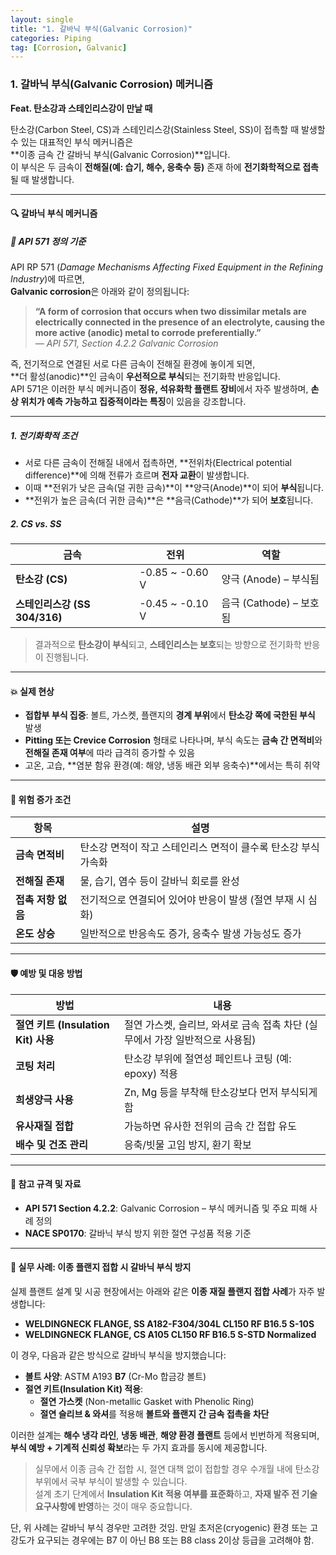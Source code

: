 ```yaml
---
layout: single
title: "1. 갈바닉 부식(Galvanic Corrosion)"
categories: Piping
tag: [Corrosion, Galvanic]
---
```



### 1. 갈바닉 부식(Galvanic Corrosion) 메커니즘  
**Feat. 탄소강과 스테인리스강이 만날 때**

탄소강(Carbon Steel, CS)과 스테인리스강(Stainless Steel, SS)이 접촉할 때 발생할 수 있는 대표적인 부식 메커니즘은  
**이종 금속 간 갈바닉 부식(Galvanic Corrosion)**입니다.  
이 부식은 두 금속이 **전해질(예: 습기, 해수, 응축수 등)** 존재 하에 **전기화학적으로 접촉**될 때 발생합니다.

---

#### 🔍 갈바닉 부식 메커니즘

##### 📘 API 571 정의 기준  
API RP 571 (*Damage Mechanisms Affecting Fixed Equipment in the Refining Industry*)에 따르면,  
**Galvanic corrosion**은 아래와 같이 정의됩니다:

> **“A form of corrosion that occurs when two dissimilar metals are electrically connected in the presence of an electrolyte, causing the more active (anodic) metal to corrode preferentially.”**  
> — *API 571, Section 4.2.2 Galvanic Corrosion*

즉, 전기적으로 연결된 서로 다른 금속이 전해질 환경에 놓이게 되면,  
**더 활성(anodic)**인 금속이 **우선적으로 부식**되는 전기화학 반응입니다.  
API 571은 이러한 부식 메커니즘이 **정유, 석유화학 플랜트 장비**에서 자주 발생하며, **손상 위치가 예측 가능하고 집중적이라는 특징**이 있음을 강조합니다.

---

##### 1. 전기화학적 조건
- 서로 다른 금속이 전해질 내에서 접촉하면, **전위차(Electrical potential difference)**에 의해 전류가 흐르며 **전자 교환**이 발생합니다.
- 이때 **전위가 낮은 금속(덜 귀한 금속)**이 **양극(Anode)**이 되어 **부식**됩니다.
- **전위가 높은 금속(더 귀한 금속)**은 **음극(Cathode)**가 되어 **보호**됩니다.

##### 2. CS vs. SS

| 금속                          | 전위            | 역할                    |
| ----------------------------- | --------------- | ----------------------- |
| **탄소강 (CS)**               | -0.85 ~ -0.60 V | 양극 (Anode) – 부식됨   |
| **스테인리스강 (SS 304/316)** | -0.45 ~ -0.10 V | 음극 (Cathode) – 보호됨 |

> 결과적으로 **탄소강이 부식**되고, **스테인리스는 보호**되는 방향으로 전기화학 반응이 진행됩니다.

---

#### 💥 실제 현상

- **접합부 부식 집중**: 볼트, 가스켓, 플랜지의 **경계 부위**에서 **탄소강 쪽에 국한된 부식** 발생  
- **Pitting 또는 Crevice Corrosion** 형태로 나타나며, 부식 속도는 **금속 간 면적비**와 **전해질 존재 여부**에 따라 급격히 증가할 수 있음  
- 고온, 고습, **염분 함유 환경(예: 해양, 냉동 배관 외부 응축수)**에서는 특히 취약

---

#### 📌 위험 증가 조건

| 항목               | 설명                                                         |
| ------------------ | ------------------------------------------------------------ |
| **금속 면적비**    | 탄소강 면적이 작고 스테인리스 면적이 클수록 탄소강 부식 가속화 |
| **전해질 존재**    | 물, 습기, 염수 등이 갈바닉 회로를 완성                       |
| **접촉 저항 없음** | 전기적으로 연결되어 있어야 반응이 발생 (절연 부재 시 심화)   |
| **온도 상승**      | 일반적으로 반응속도 증가, 응축수 발생 가능성도 증가          |

---

#### 🛡️ 예방 및 대응 방법

| 방법                                | 내용                                                         |
| ----------------------------------- | ------------------------------------------------------------ |
| **절연 키트 (Insulation Kit) 사용** | 절연 가스켓, 슬리브, 와셔로 금속 접촉 차단 (실무에서 가장 일반적으로 사용됨) |
| **코팅 처리**                       | 탄소강 부위에 절연성 페인트나 코팅 (예: epoxy) 적용          |
| **희생양극 사용**                   | Zn, Mg 등을 부착해 탄소강보다 먼저 부식되게 함               |
| **유사재질 접합**                   | 가능하면 유사한 전위의 금속 간 접합 유도                     |
| **배수 및 건조 관리**               | 응축/빗물 고임 방지, 환기 확보                               |

---

#### 📘 참고 규격 및 자료

- **API 571 Section 4.2.2**: Galvanic Corrosion – 부식 메커니즘 및 주요 피해 사례 정의  
- **NACE SP0170**: 갈바닉 부식 방지 위한 절연 구성품 적용 기준  

---

#### 🧪 실무 사례: 이종 플랜지 접합 시 갈바닉 부식 방지

실제 플랜트 설계 및 시공 현장에서는 아래와 같은 **이종 재질 플랜지 접합 사례**가 자주 발생합니다:

- **WELDINGNECK FLANGE, SS A182-F304/304L CL150 RF B16.5 S-10S**
- **WELDINGNECK FLANGE, CS A105 CL150 RF B16.5 S-STD Normalized**

이 경우, 다음과 같은 방식으로 갈바닉 부식을 방지했습니다:

- **볼트 사양**: ASTM A193 **B7** (Cr-Mo 합금강 볼트)  
- **절연 키트(Insulation Kit) 적용**:  
  - **절연 가스켓** (Non-metallic Gasket with Phenolic Ring)  
  - **절연 슬리브 & 와셔**를 적용해 **볼트와 플랜지 간 금속 접촉을 차단**

이러한 설계는 **해수 냉각 라인**, **냉동 배관**, **해양 환경 플랜트** 등에서 빈번하게 적용되며,  
**부식 예방 + 기계적 신뢰성 확보**라는 두 가지 효과를 동시에 제공합니다.

> 실무에서 이종 금속 간 접합 시, 절연 대책 없이 접합할 경우 수개월 내에 탄소강 부위에서 국부 부식이 발생할 수 있습니다.  
> 설계 초기 단계에서 **Insulation Kit 적용 여부를 표준화**하고, **자재 발주 전 기술 요구사항에 반영**하는 것이 매우 중요합니다.

단, 위 사례는 갈바닉 부식 경우만 고려한 것임. 만일 초저온(cryogenic) 환경 또는 고강도가 요구되는 경우에는 B7 이 아닌 B8 또는 B8 class 2이상 등급을 고려해야 함.